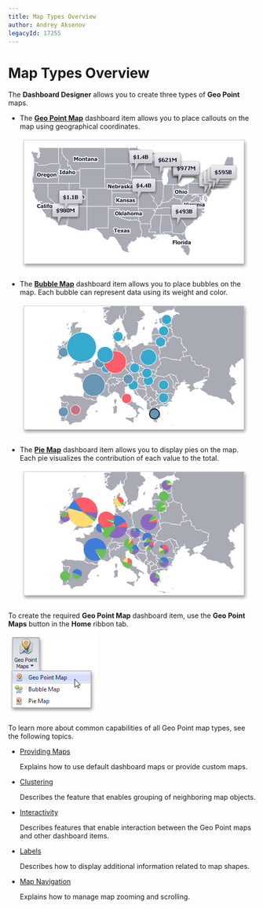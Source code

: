 ```yaml
---
title: Map Types Overview
author: Andrey Aksenov
legacyId: 17255
---
```

# Map Types Overview
The **Dashboard Designer** allows you to create three types of **Geo Point** maps.
* The **[Geo Point Map](geo-point-map.md)** dashboard item allows you to place callouts on the map using geographical coordinates.
	
	![MapsOverview_GeoPointMap](../../../../images/img23628.png)
* The **[Bubble Map](bubble-map.md)** dashboard item allows you to place bubbles on the map. Each bubble can represent data using its weight and color.
	
	![MapsOverview_BubbleMap](../../../../images/img23629.png)
* The **[Pie Map](pie-map.md)** dashboard item allows you to display pies on the map. Each pie visualizes the contribution of each value to the total. 
	
	![MapsOverview_PieMap](../../../../images/img23630.png)

To create the required **Geo Point Map** dashboard item, use the **Geo Point Maps** button in the **Home** ribbon tab.

![GeoPointMapsButton_Ribbon](../../../../images/img23576.png)

To learn more about common capabilities of all Geo Point map types, see the following topics.
* [Providing Maps](providing-maps.md)
	
	Explains how to use default dashboard maps or provide custom maps.
* [Clustering](clustering.md)
	
	Describes the feature that enables grouping of neighboring map objects.
* [Interactivity](interactivity.md)
	
	Describes features that enable interaction between the Geo Point maps and other dashboard items.
* [Labels](labels.md)
	
	Describes how to display additional information related to map shapes.
* [Map Navigation](map-navigation.md)
	
	Explains how to manage map zooming and scrolling.